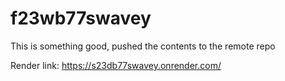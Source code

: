 # f23wb77swavey

This is something good, pushed the contents to the remote repo

Render link: https://s23db77swavey.onrender.com/
